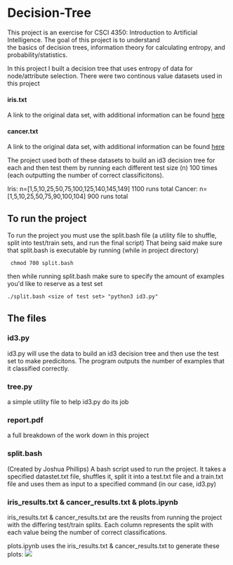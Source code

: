 # Decision-Tree

This project is an exercise for CSCI 4350: Introduction to Artificial Intelligence. The goal of this project is to understand   
the basics of decision trees, information theory for calculating entropy, and probability/statistics. 

In this project I built a decision tree that uses entropy of data for node/attribute selection. There were two continous value datasets used in this project

#### iris.txt
A link to the original data set, with additional information can be found [here](https://archive.ics.uci.edu/ml/datasets/Iris)

#### cancer.txt
A link to the original data set, with additional information can be found [here](https://archive.ics.uci.edu/ml/datasets/Breast+Tissue)

The project used both of these datasets to build an id3 decision tree for each and then test them by running each different test size (n) 100 times (each outputting the number of correct classificitons). 

Iris: n=[1,5,10,25,50,75,100,125,140,145,149] 1100 runs total
Cancer: n=[1,5,10,25,50,75,90,100,104] 900 runs total

## To run the project
To run the project you must use the split.bash file (a utility file to shuffle, split into test/train sets, and run the final script)
That being said make sure that split.bash is executable by running (while in project directory)  

``` chmod 700 split.bash```  

then while running split.bash make sure to specify the amount of examples you'd like to reserve as a test set

``` ./split.bash <size of test set> "python3 id3.py" ```


## The files

### id3.py
id3.py will use the data to build an id3 decision tree and then use the test set to make predicitons. The program outputs the number of examples that it classified correctly. 

### tree.py
a simple utility file to help id3.py do its job

### report.pdf
a full breakdown of the work down in this project

### split.bash
(Created by Joshua Phillips)
A bash script used to run the project. It takes a specified datastet.txt file, shuffles it, split it into a test.txt file and a train.txt file and uses them as input to a specified command (in our case, id3.py)

### iris_results.txt & cancer_results.txt & plots.ipynb
 iris_results.txt & cancer_results.txt are the reuslts from running the project with the differing test/train splits. Each column represents the split with each value being the number of correct classifications. 
 
plots.ipynb uses the iris_results.txt & cancer_results.txt to generate these plots: 
![](https://firebasestorage.googleapis.com/v0/b/github-images.appspot.com/o/Screen%20Shot%202019-11-29%20at%2018.21.41.png?alt=media&token=ee5a43f9-1c3e-468b-9685-19292a263b11)





